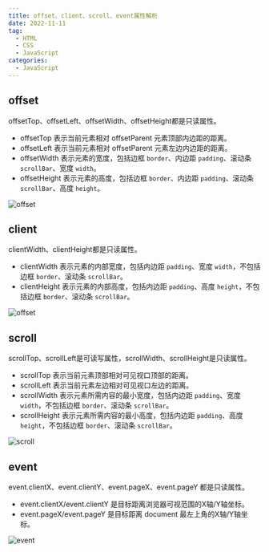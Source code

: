 ```yaml
---
title: offset、client、scroll、event属性解析
date: 2022-11-11
tag:
  - HTML
  - CSS
  - JavaScript
categories:
  - JavaScript
---
```


## offset

offsetTop、offsetLeft、offsetWidth、offsetHeight都是只读属性。

- offsetTop 表示当前元素相对 offsetParent 元素顶部内边距的距离。
- offsetLeft 表示当前元素相对 offsetParent 元素左边内边距的距离。
- offsetWidth 表示元素的宽度，包括边框 `border`、内边距 `padding`、滚动条 `scrollBar`、宽度 `width`。
- offsetHeight 表示元素的高度，包括边框 `border`、内边距 `padding`、滚动条 `scrollBar`、高度 `height`。

![offset](https://pxs797.github.io/images/offset.png)

## client

clientWidth、clientHeight都是只读属性。

- clientWidth 表示元素的内部宽度，包括内边距 `padding`、宽度 `width`，不包括边框 `border`、滚动条 `scrollBar`。
- clientHeight 表示元素的内部高度，包括内边距 `padding`、高度 `height`，不包括边框 `border`、滚动条 `scrollBar`。

![offset](https://pxs797.github.io/images/client.png)

## scroll

scrollTop、scrollLeft是可读写属性，scrollWidth、scrollHeight是只读属性。

- scrollTop 表示当前元素顶部相对可见视口顶部的距离。
- scrollLeft 表示当前元素左边相对可见视口左边的距离。
- scrollWidth 表示元素所需内容的最小宽度，包括内边距 `padding`、宽度 `width`，不包括边框 `border`、滚动条 `scrollBar`。
- scrollHeight 表示元素所需内容的最小高度，包括内边距 `padding`、高度 `height`，不包括边框 `border`、滚动条 `scrollBar`。

![scroll](https://pxs797.github.io/images/scroll.png)

## event

event.clientX、event.clientY、event.pageX、event.pageY 都是只读属性。

- event.clientX/event.clientY 是目标距离浏览器可视范围的X轴/Y轴坐标。
- event.pageX/event.pageY 是目标距离 document 最左上角的X轴/Y轴坐标。

![event](https://pxs797.github.io/images/event.png)

